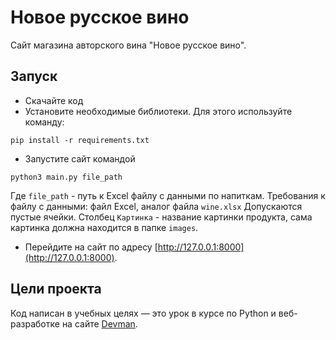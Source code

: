 # Новое русское вино

Сайт магазина авторского вина "Новое русское вино".

## Запуск

- Скачайте код
- Установите необходимые библиотеки. Для этого используйте команду:

```
pip install -r requirements.txt
```

- Запустите сайт командой

```
python3 main.py file_path
```

Где `file_path` - путь к Excel файлу с данными по напиткам.
Требования к файлу с данными: файл Excel, аналог файла `wine.xlsx`
Допускаются пустые ячейки.
Столбец `Картинка` - название картинки продукта, сама картинка должна находится в папке `images`.

- Перейдите на сайт по адресу [http://127.0.0.1:8000](http://127.0.0.1:8000).

## Цели проекта

Код написан в учебных целях — это урок в курсе по Python и веб-разработке на сайте [Devman](https://dvmn.org).
